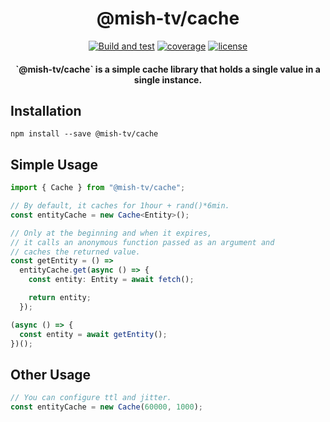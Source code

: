 <h1 align="center">@mish-tv/cache</h1>

<div align="center">
<a href="https://github.com/mish-tv/cache/actions/workflows/build-and-test.yml"><img src="https://github.com/mish-tv/cache/actions/workflows/build-and-test.yml/badge.svg" alt="Build and test"></a>
<a href="https://codecov.io/gh/mish-tv/cache"><img src="https://img.shields.io/codecov/c/github/mish-tv/cache.svg" alt="coverage"></a>
<a href="https://opensource.org/licenses/MIT"><img src="https://img.shields.io/github/license/mish-tv/cache.svg?style=flat" alt="license"></a>
</div>

<h4 align="center">`@mish-tv/cache` is a simple cache library that holds a single value in a single instance.</h4>


## Installation
```
npm install --save @mish-tv/cache
```

## Simple Usage
```typescript
import { Cache } from "@mish-tv/cache";

// By default, it caches for 1hour + rand()*6min.
const entityCache = new Cache<Entity>();

// Only at the beginning and when it expires,
// it calls an anonymous function passed as an argument and
// caches the returned value.
const getEntity = () =>
  entityCache.get(async () => {
    const entity: Entity = await fetch();

    return entity;
  });

(async () => {
  const entity = await getEntity();
})();
```

## Other Usage
```typescript
// You can configure ttl and jitter.
const entityCache = new Cache(60000, 1000);
```
